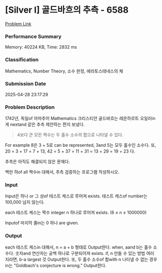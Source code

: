 <!-- Official English translation (US) — human-reviewed -->
<!-- Original: README.md -->
<!-- Translation generated: 2025-10-26 16:46:49 UTC -->

# [Silver I] 골드바흐의 추측 - 6588 

[Problem Link](https://www.acmicpc.net/problem/6588) 

### Performance Summary

Memory: 40224 KB, Time: 2832 ms

### Classification

Mathematics, Number Theory, 소수 판정, 에라토스테네스의 체

### Submission Date

2025-04-28 23:17:29

### Problem Description

<p>1742년, 독일of 아마추어 Mathematics 크리스티안 골드바흐는 레온하르트 오일러in게 nextand 같은 추측 제안하는 편지 보냈다.</p>

<blockquote>4보다 큰 모든 짝수는 두 홀수 소수의 합으로 나타낼 수 있다.</blockquote>

<p>For example 8은 3 + 5로 can be represented, 3and 5는 모두 홀수인 소수다. 또, 20 = 3 + 17 = 7 + 13, 42 = 5 + 37 = 11 + 31 = 13 + 29 = 19 + 23 다.</p>

<p> 추측은 아직도 해결되지 않은 문제다.</p>

<p>백만 하of all 짝수in 대해서,  추측 검증하는 프로그램 작성하시오.</p>

### Input 

 <p>Input은 하나 or 그 상of 테스트 케스로 루어져 exists. 테스트 케스of number는 100,000 넘지 않는다.</p>

<p>each 테스트 케스는 짝수 integer n 하나로 루어져 exists. (6 ≤ n ≤ 1000000)</p>

<p>Inputof 마지막 줄in는 0 하나 are given.</p>

### Output 

 <p>each 테스트 케스in 대해서, n = a + b 형태로 Output한다. when, aand b는 홀수 소수다. 숫자and 연산자는 공백 하나로 구분되어져 exists. if, n 만들 수 있는 방법 여러 지라면, b-a largest 것 Output한다. 또, 두 홀수 소수of 합with n 나타낼 수 없는 경우in는 "Goldbach's conjecture is wrong." Output한다.</p>

